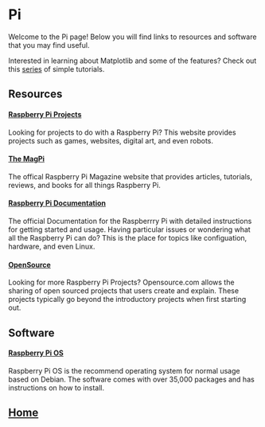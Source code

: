 # Pi
Welcome to the Pi page! Below you will find links to resources and software that you may find useful.

Interested in learning about Matplotlib and some of the features? Check out this [series](matplotlib.md) of simple tutorials. 


## Resources
#### [Raspberry Pi Projects](https://projects.raspberrypi.org/en)
Looking for projects to do with a Raspberry Pi? This website provides projects such as games, websites, digital art, and even robots. 

#### [The MagPi](https://magpi.raspberrypi.org/)
The offical Raspberry Pi Magazine website that provides articles, tutorials, reviews, and books for all things Raspberry Pi. 

#### [Raspberry Pi Documentation](https://www.raspberrypi.org/documentation/)
The official Documentation for the Raspberrry Pi with detailed instructions for getting started and usage. Having particular issues or wondering what all the Raspberry Pi can do? This is the place for topics like configuation, hardware, and even Linux. 

#### [OpenSource](https://opensource.com/tags/raspberry-pi)
Looking for more Raspberry Pi Projects? Opensource.com allows the sharing of open sourced projects that users create and explain. These projects typically go beyond the introductory projects when first starting out. 

## Software
#### [Raspberry Pi OS](https://www.raspberrypi.org/documentation/raspbian/)
Raspberry Pi OS is the recommend operating system for normal usage based on Debian. The software comes with over 35,000 packages and has instructions on how to install. 

## [Home](https://ninjachurros.github.io/fl-test/)
